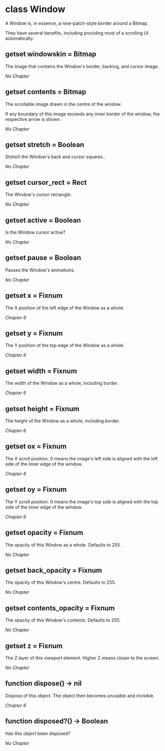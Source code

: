 # class Window

A Window is, in essence, a nine-patch-style border around a Bitmap.

They have several benefits, including providing most of a scrolling UI automatically.

## getset windowskin = Bitmap

The image that contains the Window's border, backing, and cursor image.

*No Chapter*


## getset contents = Bitmap

The scrollable image drawn in the centre of the window.

If any boundary of this image exceeds any inner border of the window, the respective arrow is shown.

*No Chapter*


## getset stretch = Boolean

Stretch the Window's back and cursor squares..

*No Chapter*


## getset cursor\_rect = Rect

The Window's cursor rectangle.

*No Chapter*


## getset active = Boolean

Is the Window cursor active?

*No Chapter*


## getset pause = Boolean

Pauses the Window's animations.

*No Chapter*


## getset x = Fixnum

The X position of the left edge of the Window as a whole.

*Chapter 6*


## getset y = Fixnum

The Y position of the top edge of the Window as a whole.

*Chapter 6*


## getset width = Fixnum

The width of the Window as a whole, including border.

*Chapter 6*


## getset height = Fixnum

The height of the Window as a whole, including border.

*Chapter 6*


## getset ox = Fixnum

The X scroll position. 0 means the image's left side is aligned with the left side of the inner edge of the window.

*Chapter 6*


## getset oy = Fixnum

The Y scroll position. 0 means the image's top side is aligned with the top side of the inner edge of the window.

*Chapter 6*


## getset opacity = Fixnum

The opacity of this Window as a whole. Defaults to 255.

*No Chapter*


## getset back\_opacity = Fixnum

The opacity of this Window's centre. Defaults to 255.

*No Chapter*


## getset contents\_opacity = Fixnum

The opacity of this Window's contents. Defaults to 255.

*No Chapter*


## getset z = Fixnum

The Z layer of this viewport element. Higher Z means closer to the screen.

*No Chapter*


## function dispose() -> nil

Dispose of this object. The object then becomes unusable and invisible.

*Chapter 6*


## function disposed?() -> Boolean

Has this object been disposed?

*No Chapter*
